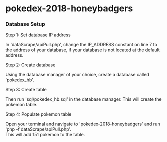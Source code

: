 # pokedex-2018-honeybadgers

### Database Setup

Step 1: Set database IP address

In 'dataScrape/apiPull.php', change the IP_ADDRESS constant on line 7 to the address of your database, 
if your database is not located at the default address.

Step 2: Create database

Using the database manager of your choice, create a database called 'pokedex_hb'.

Step 3: Create table

Then run 'sql/pokedex_hb.sql' in the database manager.
This will create the pokemon table.

Step 4: Populate pokemon table

Open your terminal and navigate to 'pokedex-2018-honeybadgers' and run 'php -f dataScrape/apiPull.php'.  
This will add 151 pokemon to the table.